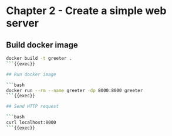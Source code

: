 # Chapter 2 - Create a simple web server

## Build docker image

```bash
docker build -t greeter .
```{{exec}}

## Run docker image

```bash
docker run --rm --name greeter -dp 8000:8000 greeter
```{{exec}}

## Send HTTP request

```bash
curl localhost:8000
```{{exec}}
